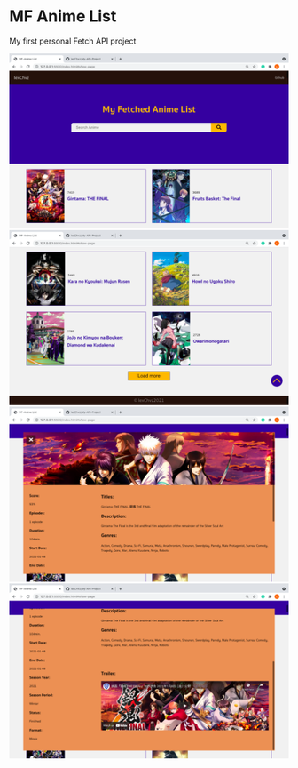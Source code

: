 <h1>MF Anime List</h1>

<p>My first personal Fetch API project</p>

<img src="assets/imgs/PICS001.png"/>
<img src="assets/imgs/PICS002.png"/>
<img src="assets/imgs/PICS003.png"/>
<img src="assets/imgs/PICS004.png"/>
